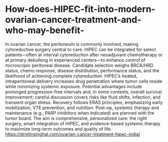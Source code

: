 # How-does-HIPEC-fit-into-modern-ovarian-cancer-treatment-and-who-may-benefit-

In ovarian cancer, the peritoneum is commonly involved, making cytoreductive surgery central to care. HIPEC can be integrated for select patients—often at interval cytoreduction after neoadjuvant chemotherapy or at primary debulking in experienced centers—to enhance control of microscopic peritoneal disease. Candidate selection weighs BRCA/HRD status, chemo response, disease distribution, performance status, and the likelihood of achieving complete cytoreduction. HIPEC’s heated, intraperitoneal delivery increases drug penetration where tumor cells reside while minimizing systemic exposure. Potential advantages include prolonged progression-free intervals and, in some contexts, overall survival improvement; careful discussion covers risks like fluid shifts, infection, and transient organ stress. Recovery follows ERAS principles, emphasizing early mobilization, VTE prevention, and nutrition. Post-op, systemic therapy and maintenance (e.g., PARP inhibitors when indicated) are planned with the tumor board. The aim is comprehensive, personalized care: the right surgery, smart integration of HIPEC, and evidence-based systemic therapy to maximize long-term outcomes and quality of life.
https://drnitinsinghal.com/ovarian-cancer-treatment-hipec-india/
